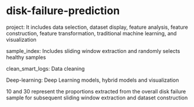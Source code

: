 # disk-failure-prediction
project: It includes data selection, dataset display, feature analysis, feature construction, feature transformation, traditional machine learning, and visualization  

sample_index: Includes sliding window extraction and randomly selects healthy samples  

clean_smart_logs: Data cleaning  

Deep-learning: Deep Learning models, hybrid models and visualization  

10 and 30 represent the proportions extracted from the overall disk failure sample for subsequent sliding window extraction and dataset construction
